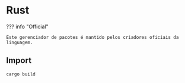 # Rust

??? info "Official"

    Este gerenciador de pacotes é mantido pelos criadores oficiais da linguagem.

## Import

```
cargo build
```